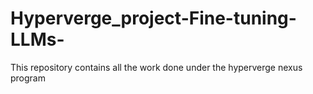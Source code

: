# Hyperverge_project-Fine-tuning-LLMs-
This repository contains all the work done under the hyperverge nexus program
